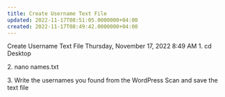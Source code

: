 ```yaml
---
title: Create Username Text File
updated: 2022-11-17T08:51:05.0000000+04:00
created: 2022-11-17T08:49:42.0000000+04:00
---
```


Create Username Text File
Thursday, November 17, 2022
8:49 AM
1\. cd Desktop

2\. nano names.txt

3\. Write the usernames you found from the WordPress Scan and save the text file
